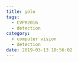 ```yaml
---
title: yolo
tags:
  - CVPR2016
  - detection
category:
  - computer vision
  - detection
date: 2019-03-13 10:56:02
---
```

